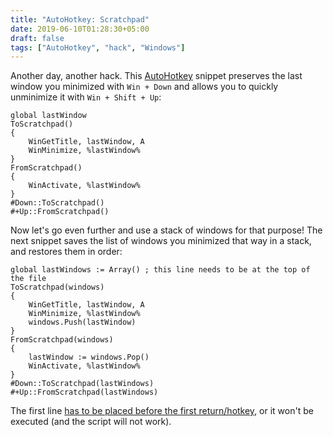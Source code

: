```yaml
---
title: "AutoHotkey: Scratchpad"
date: 2019-06-10T01:28:30+05:00
draft: false
tags: ["AutoHotkey", "hack", "Windows"]
---
```


Another day, another hack. This [AutoHotkey][AHK] snippet preserves the last
window you minimized with `Win + Down` and allows you to quickly unminimize it
with `Win + Shift + Up`:

<!--more-->

    global lastWindow
    ToScratchpad()
    {
        WinGetTitle, lastWindow, A
        WinMinimize, %lastWindow%
    }
    FromScratchpad()
    {
        WinActivate, %lastWindow%
    }
    #Down::ToScratchpad()
    #+Up::FromScratchpad()

Now let's go even further and use a stack of windows for that purpose! The next
snippet saves the list of windows you minimized that way in a stack, and
restores them in order:

    global lastWindows := Array() ; this line needs to be at the top of the file
    ToScratchpad(windows)
    {
        WinGetTitle, lastWindow, A
        WinMinimize, %lastWindow%
        windows.Push(lastWindow)
    }
    FromScratchpad(windows)
    {
        lastWindow := windows.Pop()
        WinActivate, %lastWindow%
    }
    #Down::ToScratchpad(lastWindows)
    #+Up::FromScratchpad(lastWindows)

The first line [has to be placed before the first return/hotkey][docs], or it
won't be executed (and the script will not work).

[AHK]: https://autohotkey.com "a brilliant program for system automation"
[docs]: https://www.autohotkey.com/docs/Scripts.htm#auto "AHK docs on auto-execute"

